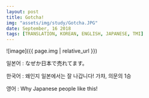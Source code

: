 ```yaml
---
layout: post
title: Gotcha!
img: "assets/img/study/Gotcha.JPG"
date: September, 16 2018
tags: [TRANSLATION, KOREAN, ENGLISH, JAPANESE, TMI]
---
```


![image]({{ page.img | relative_url }})

일본어 : なぜか日本で売れてます。

한국어 : 왜인지 일본에서는 잘 나갑니다! 가챠, 의문의 1승

영어 : Why Japanese people like this!

